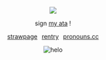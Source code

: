 </p>

<div align="center">

![](https://komarev.com/ghpvc/?username=beaverhollow&label=survivors&style=flat-square&color=EB9447&base=23264)

</div>

<div align="center">
  
sign
[my ata](https://adminvirus.atabook.org/) !


 [strawpage](https://winendine.straw.page/)⠀[rentry](https://rentry.co/boytreat)⠀[pronouns.cc](https://pronouns.cc/@adminvirus) 

</div>

<div align="center">

![helo](https://files.catbox.moe/jzkrzd.png)

</div>

</div>
